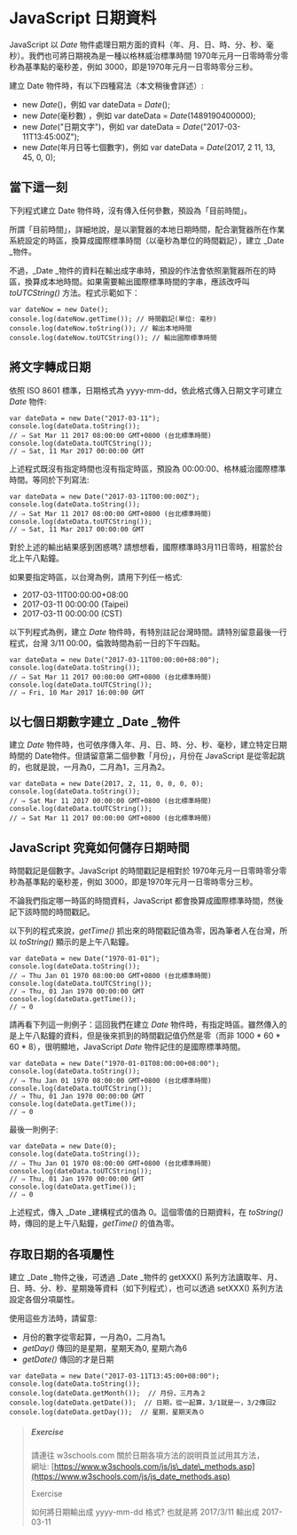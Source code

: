 # JavaScript 日期資料

JavaScript 以 _Date_ 物件處理日期方面的資料（年、月、日、時、分、秒、毫秒）。我們也可將日期視為是一種以格林威治標準時間 1970年元月一日零時零分零秒為基準點的毫秒差，例如 3000，即是1970年元月一日零時零分三秒。

建立 Date 物件時，有以下四種寫法（本文稍後會詳述）:

* new _Date_\(\)，例如 var dateData = _Date_\(\);
* new _Date_\(毫秒數\) ，例如 var dateData = _Date_\(1489190400000\);
* new _Date_\("日期文字"\)，例如 var dateData = _Date_\("2017-03-11T13:45:00Z"\);
* new _Date_\(年月日等七個數字\)，例如 var dateData = _Date_\(2017, 2 11, 13, 45, 0, 0\);

## 當下這一刻

下列程式建立 Date 物件時，沒有傳入任何參數，預設為「目前時間」。

所謂「目前時間」，詳細地說，是以瀏覽器的本地日期時間，配合瀏覽器所在作業系統設定的時區，換算成國際標準時間（以毫秒為單位的時間戳記），建立 _Date _物件。

不過，_Date _物件的資料在輸出成字串時，預設的作法會依照瀏覽器所在的時區，換算成本地時間。如果需要輸出國際標準時間的字串，應該改呼叫 _toUTCString\(\)_ 方法。程式示範如下：

```
var dateNow = new Date();
console.log(dateNow.getTime()); // 時間戳記(單位: 毫秒)
console.log(dateNow.toString()); // 輸出本地時間
console.log(dateNow.toUTCString()); // 輸出國際標準時間
```

## 將文字轉成日期

依照 ISO 8601 標準，日期格式為 yyyy-mm-dd，依此格式傳入日期文字可建立 _Date_ 物件:

```
var dateData = new Date("2017-03-11");
console.log(dateData.toString());
// ⇒ Sat Mar 11 2017 08:00:00 GMT+0800 (台北標準時間)
console.log(dateData.toUTCString());
// ⇒ Sat, 11 Mar 2017 00:00:00 GMT
```

上述程式既沒有指定時間也沒有指定時區，預設為 00:00:00、格林威治國際標準時間。等同於下列寫法:

```
var dateData = new Date("2017-03-11T00:00:00Z");
console.log(dateData.toString());
// ⇒ Sat Mar 11 2017 08:00:00 GMT+0800 (台北標準時間)
console.log(dateData.toUTCString());
// ⇒ Sat, 11 Mar 2017 00:00:00 GMT
```

對於上述的輸出結果感到困惑嗎? 請想想看，國際標準時3月11日零時，相當於台北上午八點鐘。

如果要指定時區，以台灣為例，請用下列任一格式:

* 2017-03-11T00:00:00+08:00
* 2017-03-11 00:00:00 \(Taipei\)
* 2017-03-11 00:00:00 \(CST\)

以下列程式為例，建立 _Date_ 物件時，有特別註記台灣時間。請特別留意最後一行程式，台灣 3/11 00:00，倫敦時間為前一日的下午四點。

```
var dateData = new Date("2017-03-11T00:00:00+08:00");
console.log(dateData.toString());
// ⇒ Sat Mar 11 2017 00:00:00 GMT+0800 (台北標準時間)
console.log(dateData.toUTCString());
// ⇒ Fri, 10 Mar 2017 16:00:00 GMT
```

## 以七個日期數字建立 _Date _物件

建立 _Date_ 物件時，也可依序傳入年、月、日、時、分、秒、毫秒，建立特定日期時間的 Date物件。但請留意第二個參數「月份」，月份在 JavaScript 是從零起跳的，也就是說，一月為0，二月為1，三月為2。

```
var dateData = new Date(2017, 2, 11, 0, 0, 0, 0);
console.log(dateData.toString());
// ⇒ Sat Mar 11 2017 00:00:00 GMT+0800 (台北標準時間)
console.log(dateData.toUTCString());
// ⇒ Sat Mar 11 2017 00:00:00 GMT+0800 (台北標準時間)
```

## JavaScript 究竟如何儲存日期時間

時間戳記是個數字。JavaScript 的時間戳記是相對於 1970年元月一日零時零分零秒為基準點的毫秒差，例如 3000，即是1970年元月一日零時零分三秒。

不論我們指定哪一時區的時間資料，JavaScript 都會換算成國際標準時間，然後記下該時間的時間戳記。

以下列的程式來說，_getTime\(\)_ 抓出來的時間戳記值為零，因為筆者人在台灣，所以 _toString\(\)_ 顯示的是上午八點鐘。

```
var dateData = new Date("1970-01-01");
console.log(dateData.toString());
// ⇒ Thu Jan 01 1970 08:00:00 GMT+0800 (台北標準時間)
console.log(dateData.toUTCString());
// ⇒ Thu, 01 Jan 1970 00:00:00 GMT
console.log(dateData.getTime());
// ⇒ 0

```

請再看下列這一則例子：這回我們在建立 _Date_ 物件時，有指定時區。雖然傳入的是上午八點鐘的資料，但是後來抓到的時間戳記值仍然是零（而非 1000 \* 60 \* 60 \* 8），很明顯地，JavaScript  _Date_ 物件記住的是國際標準時間。

```
var dateData = new Date("1970-01-01T08:00:00+08:00");
console.log(dateData.toString());
// ⇒ Thu Jan 01 1970 08:00:00 GMT+0800 (台北標準時間)
console.log(dateData.toUTCString());
// ⇒ Thu, 01 Jan 1970 00:00:00 GMT
console.log(dateData.getTime());
// ⇒ 0
```

最後一則例子:

```
var dateData = new Date(0);
console.log(dateData.toString());
// ⇒ Thu Jan 01 1970 08:00:00 GMT+0800 (台北標準時間)
console.log(dateData.toUTCString());
// ⇒ Thu, 01 Jan 1970 00:00:00 GMT
console.log(dateData.getTime());
// ⇒ 0
```

上述程式，傳入 _Date _建構程式的值為 0。這個零值的日期資料，在 _toString\(\)_ 時，傳回的是上午八點鐘，_getTime\(\)_ 的值為零。

## 存取日期的各項屬性

建立 _Date _物件之後，可透過 _Date _物件的 getXXX\(\) 系列方法讀取年、月、日、時、分、秒、星期幾等資料（如下列程式），也可以透過 setXXX\(\) 系列方法設定各個分項屬性。

使用這些方法時，請留意:

* 月份的數字從零起算，一月為0，二月為1。
* _getDay\(\)_ 傳回的是星期，星期天為0, 星期六為6
* _getDate\(\)_ 傳回的才是日期

```
var dateData = new Date("2017-03-11T13:45:00+08:00");
console.log(dateData.toString());
console.log(dateData.getMonth());  // 月份，三月為２
console.log(dateData.getDate());  // 日期，從一起算，3/1就是一，3/2傳回2
console.log(dateData.getDay());  // 星期，星期天為０
```

> ##### Exercise
>
> 請連往 w3schools.com 關於日期各項方法的說明頁並試用其方法，  
> 網址: [https://www.w3schools.com/js/js\_date\_methods.asp](https://www.w3schools.com/js/js_date_methods.asp)
>
> Exercise
>
> 如何將日期輸出成 yyyy-mm-dd 格式? 也就是將 2017/3/11 輸出成 2017-03-11

##### 



